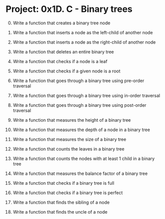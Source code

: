 # Project: 0x1D. C - Binary trees


0. Write a function that creates a binary tree node

1. Write a function that inserts a node as the left-child of another node

2. Write a function that inserts a node as the right-child of another node

3. Write a function that deletes an entire binary tree

4. Write a function that checks if a node is a leaf

5. Write a function that checks if a given node is a root

6. Write a function that goes through a binary tree using pre-order traversal

7. Write a function that goes through a binary tree using in-order traversal

8. Write a function that goes through a binary tree using post-order traversal

9. Write a function that measures the height of a binary tree

10. Write a function that measures the depth of a node in a binary tree

11. Write a function that measures the size of a binary tree

12. Write a function that counts the leaves in a binary tree

13. Write a function that counts the nodes with at least 1 child in a binary tree

14. Write a function that measures the balance factor of a binary tree

15. Write a function that checks if a binary tree is full

16. Write a function that checks if a binary tree is perfect

17. Write a function that finds the sibling of a node

18. Write a function that finds the uncle of a node
